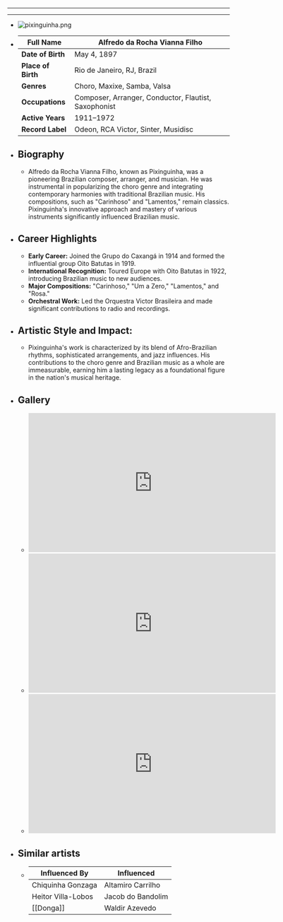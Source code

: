 ---
---

- ---
  ---
- ![pixinguinha.png](../assets/pixinguinha_1717738934745_0.png)
- | **Full Name**     | Alfredo da Rocha Vianna Filho       |
  |-------------------|------------------------------------|
  | **Date of Birth** | May 4, 1897                        |
  | **Place of Birth**| Rio de Janeiro, RJ, Brazil         |
  | **Genres**        | Choro, Maxixe, Samba, Valsa        |
  | **Occupations**   | Composer, Arranger, Conductor, Flautist, Saxophonist |
  | **Active Years**  | 1911–1972                          |
  | **Record Label**  | Odeon, RCA Victor, Sinter, Musidisc|
- ## **Biography**
	- Alfredo da Rocha Vianna Filho, known as Pixinguinha, was a pioneering Brazilian composer, arranger, and musician. He was instrumental in popularizing the choro genre and integrating contemporary harmonies with traditional Brazilian music. His compositions, such as "Carinhoso" and "Lamentos," remain classics. Pixinguinha's innovative approach and mastery of various instruments significantly influenced Brazilian music.
- ## **Career Highlights**
	- **Early Career:** Joined the Grupo do Caxangá in 1914 and formed the influential group Oito Batutas in 1919.
	- **International Recognition:** Toured Europe with Oito Batutas in 1922, introducing Brazilian music to new audiences.
	- **Major Compositions:** "Carinhoso," "Um a Zero," "Lamentos," and "Rosa."
	- **Orchestral Work:** Led the Orquestra Victor Brasileira and made significant contributions to radio and recordings.
- ## **Artistic Style and Impact:**
	- Pixinguinha's work is characterized by its blend of Afro-Brazilian rhythms, sophisticated arrangements, and jazz influences. His contributions to the choro genre and Brazilian music as a whole are immeasurable, earning him a lasting legacy as a foundational figure in the nation's musical heritage.
- ## **Gallery**
	- <iframe width="560" height="315" src="https://www.youtube.com/embed/Ml-1tS_o9tM?si=A2jVh0rpkwCYA7m4" title="YouTube video player" frameborder="0" allow="accelerometer; autoplay; clipboard-write; encrypted-media; gyroscope; picture-in-picture; web-share" referrerpolicy="strict-origin-when-cross-origin" allowfullscreen></iframe>
	- <iframe width="560" height="315" src="https://www.youtube.com/embed/8IhqXDQkWpQ?si=jid5tpPKxhHvvgxF" title="YouTube video player" frameborder="0" allow="accelerometer; autoplay; clipboard-write; encrypted-media; gyroscope; picture-in-picture; web-share" referrerpolicy="strict-origin-when-cross-origin" allowfullscreen></iframe>
	- <iframe width="560" height="315" src="https://www.youtube.com/embed/M0eW52F-nF0?si=K91e7B8JbhSUBax9" title="YouTube video player" frameborder="0" allow="accelerometer; autoplay; clipboard-write; encrypted-media; gyroscope; picture-in-picture; web-share" referrerpolicy="strict-origin-when-cross-origin" allowfullscreen></iframe>
- ## Similar artists
	- | Influenced By       | Influenced       |
	  |---------------------|------------------|
	  | Chiquinha Gonzaga | Altamiro Carrilho |
	  | Heitor Villa-Lobos| Jacob do Bandolim|
	  | [[Donga]]            | Waldir Azevedo   |
